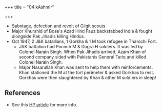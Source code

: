 +++
title = "04 kAshmIr"

+++
- Sabotage, defection and revolt of Gilgit scouts
- Major Khurshid of Bose's Azad Hind Fauz backstabbed India & fought alongside Pak Jihadis killing Hindus.
- Oct 1947, 2 J&K batallians, 1 Gorkha & 1 M  took refugee in Tharochi Fort.
  - JAK battalion had Poonch M & Dogra H soldiers. It was led by Colonel Narain Singh. When Pak Jihadis arrived, Azam Khan of second company sided with Pakistanis General Tariq and killed Colonel Narain Singh.
  - Major Nasarullah Khan was sent to help them with reinforcements. Khan stationed the M at the fort perimeter & asked Gorkhas to rest. Gorkhas were then slaughtered by Khan & other M soldiers in sleep!

## References
- See this [HP article](../articles/pok_treachery/) for more info.

